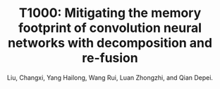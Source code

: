 ---
title: "T1000: Mitigating the memory footprint of convolution neural networks with decomposition and re-fusion"
collection: publications
permalink: /publication/6
author: Liu, Changxi, Yang Hailong, Wang Rui, Luan Zhongzhi, and Qian Depei.
venue: 'Future Generation Computer Systems (FGCS 2018)'
paperurl: 'https://www.sciencedirect.com/science/article/abs/pii/S0167739X17327395'
category: manuscripts
---